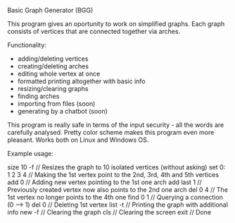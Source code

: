 Basic Graph Generator (BGG)

This program gives an oportunity to work on simplified graphs. Each graph
consists of vertices that are connected together via arches.

Functionality:
  - adding/deleting vertices
  - creating/deleting arches
  - editing whole vertex at once
  - formatted printing altogether with basic info 
  - resizing/clearing graphs
  - finding arches
  - importing from files (soon)
  - generating by a chatbot (soon)

This program is really safe in terms of
the input security - all the words are
carefully analysed. Pretty color scheme
makes this program even more pleasant.
Works both on Linux and Windows OS.

Example usage:

size 10 -f        // Resizes the graph to 10 isolated vertices (without asking)
set 0: 1 2 3 4    // Making the 1st vertex point to the 2nd, 3rd, 4th and 5th vertices
add 0             // Adding new vertex pointing to the 1st one
arch add last 1   // Previously created vertex now also points to the 2nd one
arch del 0 4      // The 1st vertex no longer points to the 4th one
find 0 1          // Querying a connection (0 --> 1)
del 0             // Deleting 1st vertex
list -t           // Printing the graph with additional info
new -f            // Clearing the graph
cls               // Clearing the screen
exit              // Done

